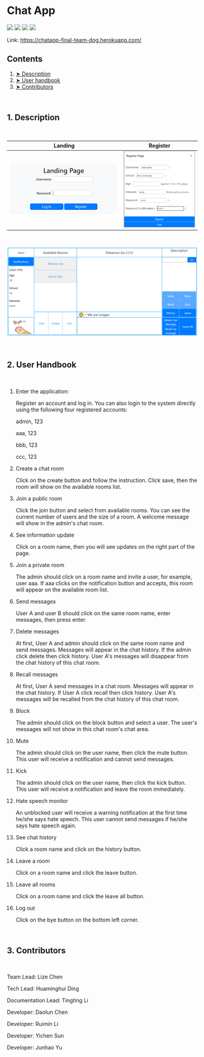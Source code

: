 # Chat App

![](https://img.shields.io/badge/jdk-11-brightgreen)
![](https://img.shields.io/badge/Maven-blue)
![](https://img.shields.io/badge/Heroku-green)
![](https://img.shields.io/badge/Websocket-white)

Link: https://chatapp-final-team-dog.herokuapp.com/
<!-- TABLE OF CONTENTS -->
<h2 id="table-of-contents">Contents</h2>
  <ol>
    <li><a href="#desc"> ➤ Description</a></li>
    <li><a href="#handbook"> ➤ User handbook</a></li>
    <li><a href="#contributors"> ➤ Contributors</a></li>
  </ol>
<br>

<h2 id="desc"> 1. Description</h2>
<br>

| Landing | Register |
|:----------:|:----------:|
| <img src="./Screenshots/landing.png" width="400"> | <img src="./Screenshots/register.png" width="250"> |
<br>
<p>
<img src="./Screenshots/index.png" width="700">
</p>


<br>
<h2 id="handbook"> 2. User Handbook</h2>
<br>

<ol>

<li> Enter the application:</li>
<p>
   Register an account and log in. You can also login to the system directly using the following four registered accounts:

   admin, 123

   aaa, 123

   bbb, 123

   ccc, 123
</p>
<li> Create a chat room</li>
<p>
   Click on the create button and follow the instruction. Click save, then the room will show on the available rooms list.
</p>
<li> Join a public room</li>
<p>
   Click the join button and select from available rooms. You can see the current number of users and the size of a room. A welcome message will show in the admin's chat room.
</p>
<li> See information update</li>
<p>
   Click on a room name, then you will see updates on the right part of the page. 
</p>
<li> Join a private room</li>
<p>
   The admin should click on a room name and invite a user, for example, user aaa. If aaa clicks on the notification button and accepts, this room will appear on the available room list. 
</p>
<li>  Send messages</li>
<p>
   User A and user B should click on the same room name, enter messages, then press enter.
</p>
<li>  Delete messages</li>
<p>
   At first, User A and admin should click on the same room name and send messages. Messages will appear in the chat history. If the admin click delete then click history. User A's messages will disappear from the chat history of this chat room.  
</p>
<li>  Recall messages</li>
<p>
   At first, User A send messages in a chat room. Messages will appear in the chat history. If User A click recall then click history. User A's messages will be recalled from the chat history of this chat room. 
</p>
<li>  Block</li>
<p>
   The admin should click on the block button and select a user. The user's messages will not show in this chat room's chat area.
</p>
<li>  Mute</li>
<p>
    The admin should click on the user name, then click the mute button. This user will receive a notification and cannot send messages.
</p>
<li> Kick</li>
<p>
    The admin should click on the user name, then click the kick button. This user will receive a notification and leave the room immediately.
</p>
<li>  Hate speech monitor</li>
<p>
    An unblocked user will receive a warning notification at the first time he/she says hate speech. This user cannot send messages if he/she says hate speech again.
</p>
<li> See chat history</li>
<p>
    Click a room name and click on the history button.
</p>
<li>  Leave a room</li>
<p>
    Click on a room name and click the leave button.
</p>
<li>  Leave all rooms</li>
<p>
    Click on a room name and click the leave all button.
</p>
<li>  Log out</li>
<p>
    Click on the bye button on the bottom left corner.
</p>
</ol>

<br>
<h2 id="contributors"> 3. Contributors</h2>
<br>
<p>
Team Lead: Lize Chen

Tech Lead: Huaminghui Ding

Documentation Lead: Tingting Li

Developer: Daolun Chen

Developer: Ruimin Li

Developer: Yichen Sun

Developer: Junhao Yu
</p>
